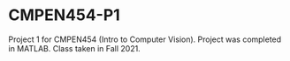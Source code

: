 # CMPEN454-P1

Project 1 for CMPEN454 (Intro to Computer Vision). Project was completed in MATLAB. Class taken in Fall 2021. 
